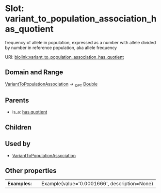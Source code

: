 
# Slot: variant_to_population_association_has_quotient


frequency of allele in population, expressed as a number with allele divided by number in reference population, aka allele frequency

URI: [biolink:variant_to_population_association_has_quotient](https://w3id.org/biolink/vocab/variant_to_population_association_has_quotient)


## Domain and Range

[VariantToPopulationAssociation](VariantToPopulationAssociation.md) &#8594;  <sub>OPT</sub> [Double](types/Double.md)

## Parents

 *  is_a: [has quotient](has_quotient.md)

## Children


## Used by

 * [VariantToPopulationAssociation](VariantToPopulationAssociation.md)

## Other properties

|  |  |  |
| --- | --- | --- |
| **Examples:** | | Example(value='0.0001666', description=None) |

